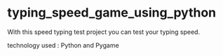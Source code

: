 # typing_speed_game_using_python

With this speed typing test project you can test your typing speed.

technology used : Python and Pygame

